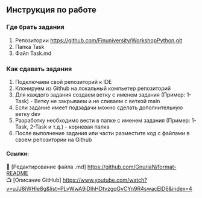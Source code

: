 ## Инструкция по работе    

### Где брать задания

1. Репозитории https://github.com/Finuniversity/WorkshopPython.git    
2. Папка Task    
3. Файл Task.md    

### Как сдавать задания    
1. Подключаем свой репозиторий к IDE
2. Клонируем из Github на локальный компьетер репозиторий
3. Для каждого задания создаем ветку с именем задания (Пример: 1-Task) - Ветку не закрываем и не сливаем с веткой main
4. Если задание имеет подзадачи можно сделать дополнительную ветку dev
5. Разработку необходимо вести в папке с именем задания (Пример: 1-Task, 2-Task и т.д.) - корневая папка    
6. После выполнение задания или части разместите код с файлами в своем репозитории на Github     


#### Ссылки:

:ledger: [Редактирование файла .md] https://github.com/GnuriaN/format-README    
:tv: [Описание GitHub] https://www.youtube.com/watch?v=uJJ8iWHIe8g&list=PLvWwA9iDlhHDtvzgqGvCYn9R4swacElD6&index=4    
